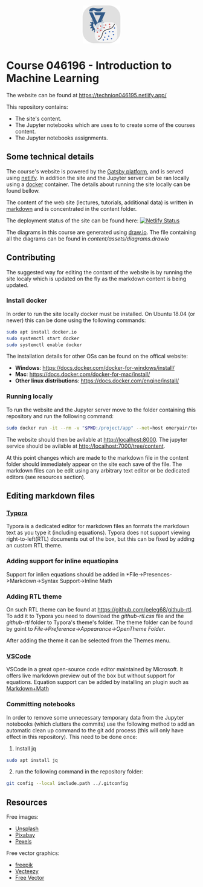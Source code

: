 <p align="center">
  <a href="https://technion046195.netlify.app/">
    <img alt="Logo" src="content/assets/technion046195_logo.png" width="100" />
  </a>

# Course 046196 - Introduction to Machine Learning

</p>

The website can be found at <https://technion046195.netlify.app/>

This repository contains:

- The site's content.
- The Jupyter notebooks which are uses to to create some of the courses content.  
- The Jupyter notebooks assignments.

## Some technical details

The course's website is powered by the [Gatsby platform](http://gatsbyjs.com/), and is served using [netlify](https://www.netlify.com/). In addition the site and the Jupyter server can be ran locally using a [docker](https://www.docker.com/) container. The details about running the site locally can be found bellow.

The content of the web site (lectures, tutorials, additional data) is written in [markdown](https://en.wikipedia.org/wiki/Markdown) and is concentrated in the content folder.

The deployment status of the site can be found here: [![Netlify Status](https://api.netlify.com/api/v1/badges/98ffd985-f712-420b-9c05-2fd440fd134f/deploy-status)](https://app.netlify.com/sites/technion046195/deploys)

The diagrams in this course are generated using [draw.io](https://app.diagrams.net/). The file containing all the diagrams can be found in *content/assets/diagrams.drawio*

## Contributing

The suggested way for editing the contant of the website is by running the site localy which is updated on the fly as the markdown content is being updated.

### Install docker

In order to run the site locally docker must be installed. On Ubuntu 18.04 (or newer) this can be done using the following commands:

``` bash
sudo apt install docker.io
sudo systemctl start docker
sudo systemctl enable docker
```

The installation details for other OSs can be found on the offical website:

- **Windows**: <https://docs.docker.com/docker-for-windows/install/>
- **Mac**: <https://docs.docker.com/docker-for-mac/install/>
- **Other linux distributions**: <https://docs.docker.com/engine/install/>

### Running locally

To run the website and the Jupyter server move to the folder containing this repository and run the following command:

``` bash
sudo docker run -it --rm -v "$PWD:/project/app" --net=host omeryair/technion046195:v0.1
```

The website should then be avilable at <http://localhost:8000>. The jupyter service should be avilable at <http://localhost:7000/tree/content>.

At this point changes which are made to the markdown file in the content folder should immediately appear on the site each save of the file. The markdown files can be edit using any arbitrary text editor or be dedicated editors (see resources section).

## Editing markdown files

### [Typora](https://typora.io/)

Typora is a dedicated editor for markdown files an formats the markdown text as you type it (including equations). Typora does not support viewing right-to-left(RTL) documents out of the box, but this can be fixed by adding an custom RTL theme.

### Adding support for inline equatiopins

Support for inlien equations should be added in *File->Presences->Markdown->Syntax Support->Inline Math

### Adding RTL theme

On such RTL theme can be found at <https://github.com/peleg68/github-rtl>. To add it to Typora you need to download the *github-rtl.css* file and the *github-rtl* folder to Typora's theme's folder. The theme folder can be found by goint to *File->Preference->Appearance->OpenTheme Folder*.

After adding the theme it can be selected from the Themes menu.

### [VSCode](https://code.visualstudio.com/)

VSCode in a great open-source code editor maintained by Microsoft. It offers live markdown preview out of the box but without support for equations. Equation support can be added by installing an plugin such as [Markdown+Math](https://marketplace.visualstudio.com/items?itemName=goessner.mdmath)

### Committing notebooks

In order to remove some unnecessary temporary data from the Jupyter notebooks (which clutters the commits) use the following method to add an automatic clean up command to the git add process (this will only have effect in this repository). This need to be done once:

1. Install jq

  ``` bash
  sudo apt install jq
  ```

2. run the following command in the repository folder:

  ```bash
  git config --local include.path ../.gitconfig
  ```

## Resources

Free images:

- [Unsplash](https://unsplash.com/)
- [Pixabay](https://pixabay.com/)
- [Pexels](https://www.pexels.com/)

Free vector graphics:

- [freepik](https://www.freepik.com/)
- [Vecteezy](https://www.vecteezy.com/)
- [Free Vector](https://www.freevector.com/)
